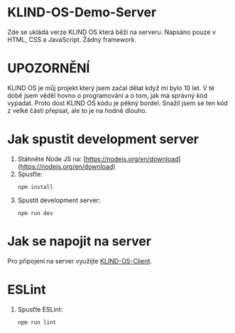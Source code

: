 # KLIND-OS-Demo-Server

Zde se ukládá verze KLIND OS která běží na serveru. Napsáno pouze v HTML, CSS a JavaScript. Žádný framework.

# UPOZORNĚNÍ

KLIND OS je můj projekt který jsem začal dělat když mi bylo 10 let. V té době jsem věděl hovno o programování a o tom, jak má správný kód vypadat.
Proto dost KLIND OS kódu je pěkný bordel. Snažil jsem se ten kód z velké části přepsat, ale to je na hodně dlouho.

# Jak spustit development server

1. Stáhněte Node JS na: [https://nodejs.org/en/download](https://nodejs.org/en/download)
2. Spusťte:
   ```shell
   npm install
   ```
3. Spustit development server:
   ```shell
   npm run dev
   ```

# Jak se napojit na server

Pro připojení na server využijte [KLIND-OS-Client](https://github.com/KLIND-OS/Client).

# ESLint

1. Spusťte ESLint:
   ```shell
   npm run lint
   ```
